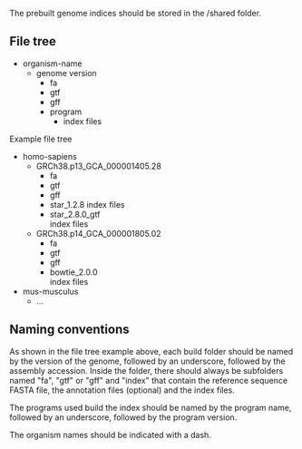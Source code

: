 The prebuilt genome indices should be stored in the /shared folder. 

## File tree
- organism-name
  - genome version
    - fa
    - gtf
    - gff
    - program
      - index files

Example file tree 

- homo-sapiens  
  - GRCh38.p13_GCA_000001405.28
    - fa
    - gtf
    - gff
    - star_1.2.8
      index files      
    - star_2.8.0_gtf  
      index files
  - GRCh38.p14_GCA_000001805.02
    - fa
    - gtf
    - gff
    - bowtie_2.0.0    
      index files
- mus-musculus
  - ...


## Naming conventions

As shown in the file tree example above, each build folder should be named by the version of the genome, followed by an underscore, followed by the assembly accession. 
Inside the folder, there should always be subfolders named "fa", "gtf" or "gff" and "index" that contain the reference sequence FASTA file, the annotation files (optional) and the index files.

The programs used build the index should be named by the program name, followed by an underscore, followed by the program version. 

The organism names should be indicated with a dash. 
